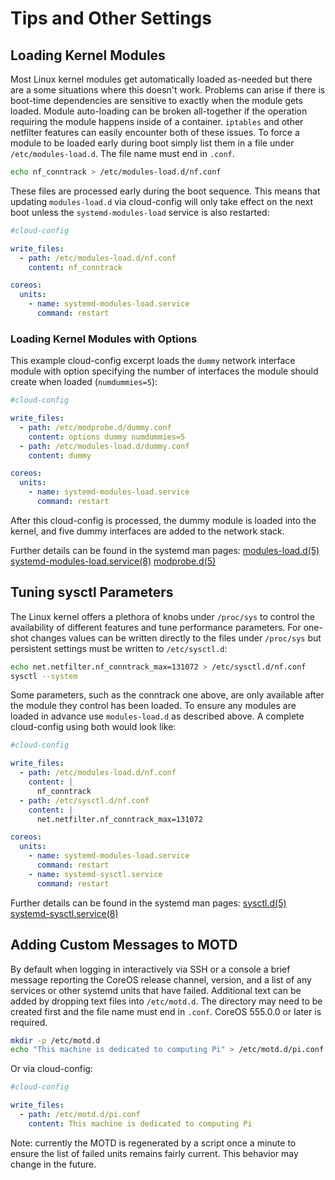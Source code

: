 # Tips and Other Settings

## Loading Kernel Modules

Most Linux kernel modules get automatically loaded as-needed but there
are a some situations where this doesn't work. Problems can arise if
there is boot-time dependencies are sensitive to exactly when the module
gets loaded. Module auto-loading can be broken all-together if the
operation requiring the module happens inside of a container. `iptables`
and other netfilter features can easily encounter both of these issues.
To force a module to be loaded early during boot simply list them in a
file under `/etc/modules-load.d`. The file name must end in `.conf`.

```sh
echo nf_conntrack > /etc/modules-load.d/nf.conf
```

These files are processed early during the boot sequence. This means
that updating `modules-load.d` via cloud-config will only take effect on
the next boot unless the `systemd-modules-load` service is also
restarted:

```yaml
#cloud-config

write_files:
  - path: /etc/modules-load.d/nf.conf
    content: nf_conntrack

coreos:
  units:
    - name: systemd-modules-load.service
      command: restart
```

### Loading Kernel Modules with Options

This example cloud-config excerpt loads the `dummy` network interface module with option specifying the number of interfaces the module should create when loaded (`numdummies=5`):

```yaml
#cloud-config

write_files:
  - path: /etc/modprobe.d/dummy.conf
    content: options dummy numdummies=5
  - path: /etc/modules-load.d/dummy.conf
    content: dummy

coreos:
  units:
    - name: systemd-modules-load.service
      command: restart
```

After this cloud-config is processed, the dummy module is loaded into the kernel, and five dummy interfaces are added to the network stack.

Further details can be found in the systemd man pages:
[modules-load.d(5)](http://www.freedesktop.org/software/systemd/man/modules-load.d.html)
[systemd-modules-load.service(8)](http://www.freedesktop.org/software/systemd/man/systemd-modules-load.service.html)
[modprobe.d(5)](http://linux.die.net/man/5/modprobe.d)

## Tuning sysctl Parameters

The Linux kernel offers a plethora of knobs under `/proc/sys` to control
the availability of different features and tune performance parameters.
For one-shot changes values can be written directly to the files under
`/proc/sys` but persistent settings must be written to `/etc/sysctl.d`:

```sh
echo net.netfilter.nf_conntrack_max=131072 > /etc/sysctl.d/nf.conf
sysctl --system
```

Some parameters, such as the conntrack one above, are only available
after the module they control has been loaded. To ensure any modules are
loaded in advance use `modules-load.d` as described above. A complete
cloud-config using both would look like:

```yaml
#cloud-config

write_files:
  - path: /etc/modules-load.d/nf.conf
    content: |
      nf_conntrack
  - path: /etc/sysctl.d/nf.conf
    content: |
      net.netfilter.nf_conntrack_max=131072

coreos:
  units:
    - name: systemd-modules-load.service
      command: restart
    - name: systemd-sysctl.service
      command: restart
```

Further details can be found in the systemd man pages:
[sysctl.d(5)](http://www.freedesktop.org/software/systemd/man/sysctl.d.html)
[systemd-sysctl.service(8)](http://www.freedesktop.org/software/systemd/man/systemd-sysctl.service.html)


## Adding Custom Messages to MOTD

By default when logging in interactively via SSH or a console a brief
message reporting the CoreOS release channel, version, and a list of any
services or other systemd units that have failed. Additional text can be
added by dropping text files into `/etc/motd.d`. The directory may need
to be created first and the file name must end in `.conf`.
CoreOS 555.0.0 or later is required.

```sh
mkdir -p /etc/motd.d
echo "This machine is dedicated to computing Pi" > /etc/motd.d/pi.conf
```

Or via cloud-config:

```yaml
#cloud-config

write_files:
  - path: /etc/motd.d/pi.conf
    content: This machine is dedicated to computing Pi
```

Note: currently the MOTD is regenerated by a script once a minute to
ensure the list of failed units remains fairly current. This behavior
may change in the future.
